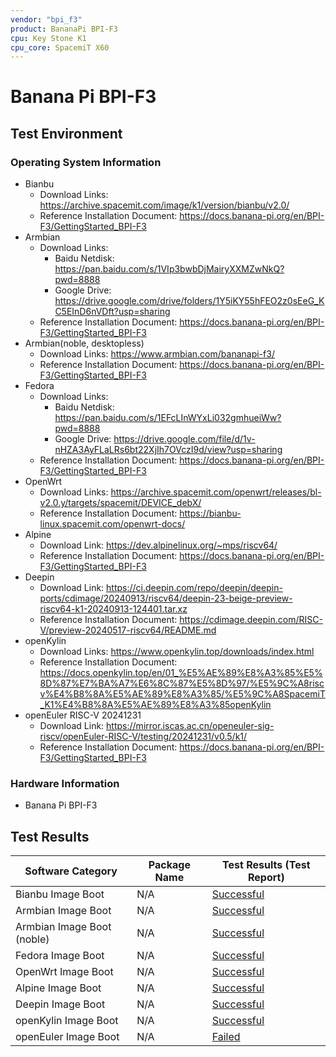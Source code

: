 ```yaml
---
vendor: "bpi_f3"
product: BananaPi BPI-F3
cpu: Key Stone K1
cpu_core: SpacemiT X60
---
```


# Banana Pi BPI-F3

## Test Environment

### Operating System Information

- Bianbu
  - Download Links: https://archive.spacemit.com/image/k1/version/bianbu/v2.0/
  - Reference Installation Document: https://docs.banana-pi.org/en/BPI-F3/GettingStarted_BPI-F3
- Armbian
  - Download Links:
    - Baidu Netdisk: https://pan.baidu.com/s/1VIp3bwbDjMairyXXMZwNkQ?pwd=8888
    - Google Drive: https://drive.google.com/drive/folders/1Y5iKY55hFEO2z0sEeG_KC5EInD6nVDft?usp=sharing
  - Reference Installation Document: https://docs.banana-pi.org/en/BPI-F3/GettingStarted_BPI-F3
- Armbian(noble, desktopless)
  - Download Links: https://www.armbian.com/bananapi-f3/
  - Reference Installation Document: https://docs.banana-pi.org/en/BPI-F3/GettingStarted_BPI-F3
- Fedora
  - Download Links:
    - Baidu Netdisk: https://pan.baidu.com/s/1EFcLInWYxLi032gmhueiWw?pwd=8888
    - Google Drive: https://drive.google.com/file/d/1v-nHZA3AyFLaLRs6bt22XjIh7OVczI9d/view?usp=sharing
  - Reference Installation Document: https://docs.banana-pi.org/en/BPI-F3/GettingStarted_BPI-F3
- OpenWrt
  - Download Links: https://archive.spacemit.com/openwrt/releases/bl-v2.0.y/targets/spacemit/DEVICE_debX/
  - Reference Installation Document: https://bianbu-linux.spacemit.com/openwrt-docs/
- Alpine
  - Download Link: https://dev.alpinelinux.org/~mps/riscv64/
  - Reference Installation Document: https://docs.banana-pi.org/en/BPI-F3/GettingStarted_BPI-F3
- Deepin
  - Download Link: https://ci.deepin.com/repo/deepin/deepin-ports/cdimage/20240913/riscv64/deepin-23-beige-preview-riscv64-k1-20240913-124401.tar.xz
  - Reference Installation Document: https://cdimage.deepin.com/RISC-V/preview-20240517-riscv64/README.md
- openKylin
  - Download Links: https://www.openkylin.top/downloads/index.html
  - Reference Installation Document: https://docs.openkylin.top/en/01_%E5%AE%89%E8%A3%85%E5%8D%87%E7%BA%A7%E6%8C%87%E5%8D%97/%E5%9C%A8riscv%E4%B8%8A%E5%AE%89%E8%A3%85/%E5%9C%A8SpacemiT_K1%E4%B8%8A%E5%AE%89%E8%A3%85openKylin
- openEuler RISC-V 20241231
  - Download Link: https://mirror.iscas.ac.cn/openeuler-sig-riscv/openEuler-RISC-V/testing/20241231/v0.5/k1/
  - Reference Installation Document: https://docs.banana-pi.org/en/BPI-F3/GettingStarted_BPI-F3

### Hardware Information

- Banana Pi BPI-F3

## Test Results

| Software Category           | Package Name | Test Results (Test Report)  |
| --------------------------- | ------------ | --------------------------- |
| Bianbu Image Boot           | N/A          | [Successful][Bianbu]        |
| Armbian Image Boot          | N/A          | [Successful][Armbian]       |
| Armbian Image Boot  (noble) | N/A          | [Successful][Armbian_noble] |
| Fedora Image Boot           | N/A          | [Successful][Fedora]        |
| OpenWrt Image Boot          | N/A          | [Successful][OpenWrt]       |
| Alpine Image Boot           | N/A          | [Successful][Alpine]        |
| Deepin Image Boot           | N/A          | [Successful][Deepin]        |
| openKylin Image Boot        | N/A          | [Successful][openKylin]     |
| openEuler Image Boot        | N/A          | [Failed][oERV]              |

[Bianbu]: ./Bianbu/README.md
[Armbian_noble]: ./Armbian/README_noble.md
[Armbian]: ./Armbian/README.md
[Fedora]: ./Fedora/README.md
[OpenWrt]: ./OpenWrt/README.md
[Alpine]: ./Alpine/README.md
[Deepin]: ./Deepin/README.md
[openKylin]: ./openKylin/README.md
[oERV]: ./openEuler/README.md